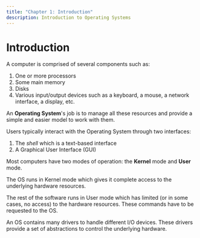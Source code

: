 ```yaml
---
title: "Chapter 1: Introduction"
description: Introduction to Operating Systems
---
```


# Introduction

A computer is comprised of several components such as:
1. One or more processors
2. Some main memory
3. Disks
4. Various input/output devices such as a keyboard, a mouse, 
   a network interface, a display, etc.

An **Operating System**'s job is to manage all these resources and provide 
a simple and easier model to work with them.

Users typically interact with the Operating System through two interfaces:
1. The *shell* which is a text-based interface
2. A Graphical User Interface (GUI)

Most computers have two modes of operation: the **Kernel** mode and **User** mode.

The OS runs in Kernel mode which gives it complete access to the underlying 
hardware resources.

The rest of the software runs in User mode which has limited (or in some cases, 
no access) to the hardware resources. These commands have to be requested to 
the OS.

An OS contains many drivers to handle different I/O devices. These drivers provide 
a set of abstractions to control the underlying hardware.
